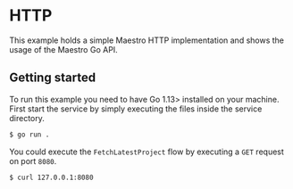 # HTTP

This example holds a simple Maestro HTTP implementation and shows the usage of the Maestro Go API.

## Getting started

To run this example you need to have Go 1.13> installed on your machine.
First start the service by simply executing the files inside the service directory.

```bash
$ go run .
```

You could execute the `FetchLatestProject` flow by executing a `GET` request on port `8080`.

```bash
$ curl 127.0.0.1:8080
```